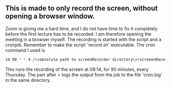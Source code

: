 ## This is made to only record the screen, without opening a browser window. 

Zoom is giving me a hard time, and I do not have time to fix it completely before the first lecture has to be recorded. 
I am therefore opening the meeting in a browser myself. The recording is started with the script and a cronjob. 
Remember to make the script 'record.sh' executable. 
The cron command I used is

```bash
14 08 * * 4 /\<absolute path to screenRecorder directory\>/screeenRecorder/onlyRecordScreen/record.sh 90 > /\<absolute path to screenRecorder directory\>/screeenRecorder/onlyRecordScreen/cron.log 2>&1
```

This runs the recording of the screen at 08:14, for 90 minutes, every Thursday. The part after \> logs the output from the job to the file 'cron.log' in the same directory. 
